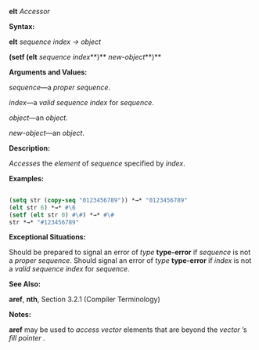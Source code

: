 **elt** *Accessor* 



**Syntax:** 



**elt** *sequence index → object* 



**(setf (elt** *sequence index***)** *new-object***)** 



**Arguments and Values:** 



*sequence*—a *proper sequence*. 



*index*—a *valid sequence index* for *sequence*. 



*object*—an *object*. 



*new-object*—an *object*. 



**Description:** 



*Accesses* the *element* of *sequence* specified by *index*. 



**Examples:**
```lisp
 
(setq str (copy-seq "0123456789")) *→* "0123456789" 
(elt str 6) *→* #\6 
(setf (elt str 0) #\#) *→* #\# 
str *→* "#123456789" 

```
**Exceptional Situations:** 



Should be prepared to signal an error of *type* **type-error** if *sequence* is not a *proper sequence*. Should signal an error of *type* **type-error** if *index* is not a *valid sequence index* for *sequence*. 



**See Also:** 



**aref**, **nth**, Section 3.2.1 (Compiler Terminology) 



**Notes:** 



**aref** may be used to *access vector* elements that are beyond the *vector* ’s *fill pointer* . 



 



 




